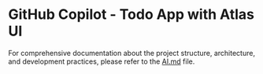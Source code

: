 # GitHub Copilot - Todo App with Atlas UI

For comprehensive documentation about the project structure, architecture, and development practices, please refer to the [AI.md](/AI.md) file.
